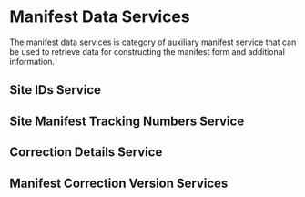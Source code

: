 # Manifest Data Services

The manifest data services is category of auxiliary manifest service that can be used to retrieve data for constructing
the manifest form and additional information.

## Site IDs Service

## Site Manifest Tracking Numbers Service

## Correction Details Service

## Manifest Correction Version Services
